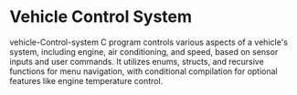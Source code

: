 # Vehicle Control System 
 vehicle-Control-system C program controls various aspects of a vehicle's system, including engine, air conditioning, and speed, based on sensor inputs and user commands. It utilizes enums, structs, and recursive functions for menu navigation, with conditional compilation for optional features like engine temperature control.
